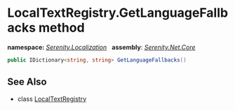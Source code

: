 # LocalTextRegistry.GetLanguageFallbacks method
**namespace:** *[Serenity.Localization](../../README.md#serenity.localization-namespace)*   **assembly**: *[Serenity.Net.Core](../../README.md)*

```csharp
public IDictionary<string, string> GetLanguageFallbacks()
```

## See Also

* class [LocalTextRegistry](../LocalTextRegistry.md)